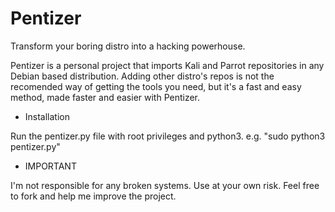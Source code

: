 # Pentizer
Transform your boring distro into a hacking powerhouse.

Pentizer is a personal project that imports Kali and Parrot repositories in any Debian based distribution.
Adding other distro's repos is not the recomended way of getting the tools you need, but it's a fast and easy method, made faster and easier with Pentizer.

- Installation 

Run the pentizer.py file with root privileges and python3.
e.g. "sudo python3 pentizer.py"

- IMPORTANT 

I'm not responsible for any broken systems. Use at your own risk.
Feel free to fork and help me improve the project.
